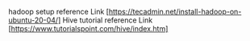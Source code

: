 

hadoop setup reference Link [https://tecadmin.net/install-hadoop-on-ubuntu-20-04/]
Hive tutorial reference Link [https://www.tutorialspoint.com/hive/index.htm]

